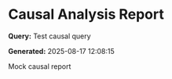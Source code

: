 # Causal Analysis Report

**Query:** Test causal query

**Generated:** 2025-08-17 12:08:15

Mock causal report